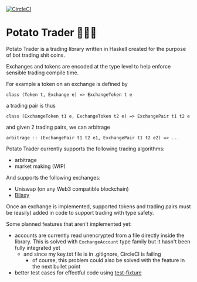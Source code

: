 [![CircleCI](https://circleci.com/gh/pdlla/arbitragepotato.svg?style=svg)](https://circleci.com/gh/pdlla/arbitragepotato)

# Potato Trader 🥔🥔🥔

Potato Trader is a trading library written in Haskell created for the purpose of bot trading shit coins.

Exchanges and tokens are encoded at the type level to help enforce sensible trading compile time.

For example a token on an exchange is defined by
```
class (Token t, Exchange e) => ExchangeToken t e
```
a trading pair is thus
```
class (ExchangeToken t1 e, ExchangeToken t2 e) => ExchangePair t1 t2 e
```
and given 2 trading pairs, we can arbitrage
```
arbitrage :: (ExchangePair t1 t2 e1, ExchangePair t1 t2 e2) => ...
```

Potato Trader currently supports the following trading algorithms:
- arbitrage
- market making (WIP)

And supports the following exchanges:
- Uniswap (on any Web3 compatible blockchain)
- [Bilaxy](https://www.bilaxy.com/)

Once an exchange is implemented, supported tokens and trading pairs must be (easily) added in code to support trading with type safety.

Some planned features that aren't implemented yet:
- accounts are currently read unencrypted from a file directly inside the library. This is solved with `ExchangeAccount` type family but it hasn't been fully integrated yet
  - and since my key.txt file is in .gitignore, CircleCI is failing
    - of course, this problem could also be solved with the feature in the next bullet point
- better test cases for effectful code using [test-fixture](https://lexi-lambda.github.io/blog/2017/06/29/unit-testing-effectful-haskell-with-monad-mock/)
